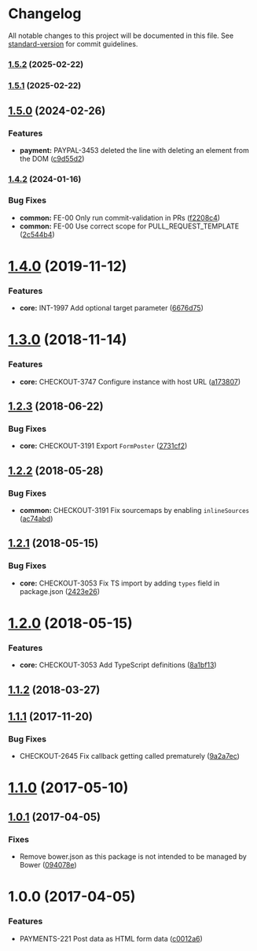 # Changelog

All notable changes to this project will be documented in this file. See [standard-version](https://github.com/conventional-changelog/standard-version) for commit guidelines.

### [1.5.2](https://github.com/bigcommerce/form-poster-js/compare/1.5.1...1.5.2) (2025-02-22)

### [1.5.1](https://github.com/bigcommerce/form-poster-js/compare/1.5.0...1.5.1) (2025-02-22)

## [1.5.0](https://github.com/bigcommerce/form-poster-js/compare/1.4.2...1.5.0) (2024-02-26)


### Features

* **payment:** PAYPAL-3453 deleted the line with deleting an element from the DOM ([c9d55d2](https://github.com/bigcommerce/form-poster-js/commit/c9d55d2a1da77bd03bd4d30bab83e83f7707575e))

### [1.4.2](https://github.com/bigcommerce/form-poster-js/compare/1.4.0...1.4.2) (2024-01-16)


### Bug Fixes

* **common:** FE-00 Only run commit-validation in PRs ([f2208c4](https://github.com/bigcommerce/form-poster-js/commit/f2208c402329a1cb64f9f38349de5bc758c7365f))
* **common:** FE-00 Use correct scope for PULL_REQUEST_TEMPLATE ([2c544b4](https://github.com/bigcommerce/form-poster-js/commit/2c544b4f2a0828529848c6c38b3429d629a29758))

<a name="1.4.0"></a>
# [1.4.0](https://github.com/bigcommerce/form-poster-js/compare/1.3.0...1.4.0) (2019-11-12)


### Features

* **core:** INT-1997 Add optional target parameter ([6676d75](https://github.com/bigcommerce/form-poster-js/commit/6676d75))



<a name="1.3.0"></a>
# [1.3.0](https://github.com/bigcommerce/form-poster-js/compare/1.2.3...1.3.0) (2018-11-14)


### Features

* **core:** CHECKOUT-3747 Configure instance with host URL ([a173807](https://github.com/bigcommerce/form-poster-js/commit/a173807))



<a name="1.2.3"></a>
## [1.2.3](https://github.com/bigcommerce/form-poster-js/compare/1.2.2...1.2.3) (2018-06-22)


### Bug Fixes

* **core:** CHECKOUT-3191 Export `FormPoster` ([2731cf2](https://github.com/bigcommerce/form-poster-js/commit/2731cf2))



<a name="1.2.2"></a>
## [1.2.2](https://github.com/bigcommerce/form-poster-js/compare/1.2.1...1.2.2) (2018-05-28)


### Bug Fixes

* **common:** CHECKOUT-3191 Fix sourcemaps by enabling `inlineSources` ([ac74abd](https://github.com/bigcommerce/form-poster-js/commit/ac74abd))



<a name="1.2.1"></a>
## [1.2.1](https://github.com/bigcommerce/form-poster-js/compare/1.2.0...1.2.1) (2018-05-15)


### Bug Fixes

* **core:** CHECKOUT-3053 Fix TS import by adding `types` field in package.json ([2423e26](https://github.com/bigcommerce/form-poster-js/commit/2423e26))



<a name="1.2.0"></a>
# [1.2.0](https://github.com/bigcommerce/form-poster-js/compare/1.1.2...1.2.0) (2018-05-15)


### Features

* **core:** CHECKOUT-3053 Add TypeScript definitions ([8a1bf13](https://github.com/bigcommerce/form-poster-js/commit/8a1bf13))



<a name="1.1.2"></a>
## [1.1.2](https://github.com/bigcommerce/form-poster-js/compare/1.1.1...1.1.2) (2018-03-27)



<a name="1.1.1"></a>
## [1.1.1](https://github.com/bigcommerce-labs/form-poster-js/compare/1.1.0...1.1.1) (2017-11-20)


### Bug Fixes

* CHECKOUT-2645 Fix callback getting called prematurely ([9a2a7ec](https://github.com/bigcommerce-labs/form-poster-js/commit/9a2a7ec))



<a name="1.1.0"></a>
# [1.1.0](https://github.com/bigcommerce-labs/form-poster-js/compare/1.0.1...1.1.0) (2017-05-10)



<a name="1.0.1"></a>
## [1.0.1](https://github.com/bigcommerce-labs/form-poster-js/compare/1.0.0...1.0.1) (2017-04-05)


### Fixes

* Remove bower.json as this package is not intended to be managed by Bower ([094078e](https://github.com/bigcommerce-labs/form-poster-js/commit/094078e))



<a name="1.0.0"></a>
# 1.0.0 (2017-04-05)


### Features

* PAYMENTS-221 Post data as HTML form data ([c0012a6](https://github.com/bigcommerce-labs/form-poster-js/commit/c0012a6))
